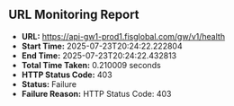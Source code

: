 ## URL Monitoring Report

- **URL:** https://api-gw1-prod1.fisglobal.com/gw/v1/health
- **Start Time:** 2025-07-23T20:24:22.222804
- **End Time:** 2025-07-23T20:24:22.432813
- **Total Time Taken:** 0.210009 seconds
- **HTTP Status Code:** 403
- **Status:** Failure
- **Failure Reason:** HTTP Status Code: 403
